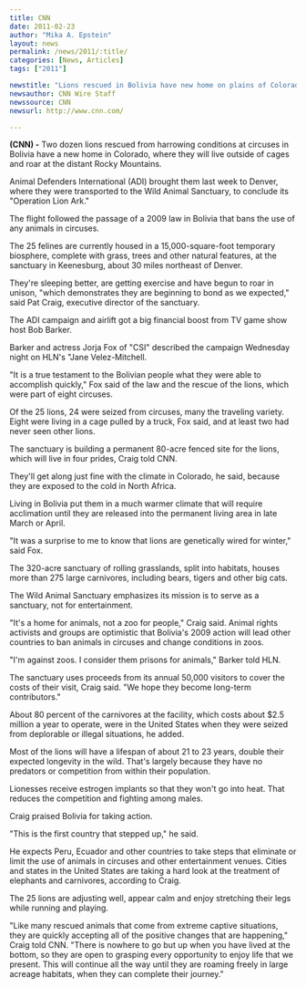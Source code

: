 ```yaml
---
title: CNN
date: 2011-02-23
author: "Mika A. Epstein"
layout: news
permalink: /news/2011/:title/
categories: [News, Articles]
tags: ["2011"]

newstitle: "Lions rescued in Bolivia have new home on plains of Colorado  "
newsauthor: CNN Wire Staff
newssource: CNN
newsurl: http://www.cnn.com/

---
```


**(CNN) -** Two dozen lions rescued from harrowing conditions at circuses in Bolivia have a new home in Colorado, where they will live outside of cages and roar at the distant Rocky Mountains.

Animal Defenders International (ADI) brought them last week to Denver, where they were transported to the Wild Animal Sanctuary, to conclude its "Operation Lion Ark."

The flight followed the passage of a 2009 law in Bolivia that bans the use of any animals in circuses.

The 25 felines are currently housed in a 15,000-square-foot temporary biosphere, complete with grass, trees and other natural features, at the sanctuary in Keenesburg, about 30 miles northeast of Denver.

They're sleeping better, are getting exercise and have begun to roar in unison, "which demonstrates they are beginning to bond as we expected," said Pat Craig, executive director of the sanctuary.

The ADI campaign and airlift got a big financial boost from TV game show host Bob Barker.

Barker and actress Jorja Fox of "CSI" described the campaign Wednesday night on HLN's "Jane Velez-Mitchell.

"It is a true testament to the Bolivian people what they were able to accomplish quickly," Fox said of the law and the rescue of the lions, which were part of eight circuses.

Of the 25 lions, 24 were seized from circuses, many the traveling variety. Eight were living in a cage pulled by a truck, Fox said, and at least two had never seen other lions.

The sanctuary is building a permanent 80-acre fenced site for the lions, which will live in four prides, Craig told CNN.

They'll get along just fine with the climate in Colorado, he said, because they are exposed to the cold in North Africa.

Living in Bolivia put them in a much warmer climate that will require acclimation until they are released into the permanent living area in late March or April.

"It was a surprise to me to know that lions are genetically wired for winter," said Fox.

The 320-acre sanctuary of rolling grasslands, split into habitats, houses more than 275 large carnivores, including bears, tigers and other big cats.

The Wild Animal Sanctuary emphasizes its mission is to serve as a sanctuary, not for entertainment.

"It's a home for animals, not a zoo for people," Craig said.
Animal rights activists and groups are optimistic that Bolivia's 2009 action will lead other countries to ban animals in circuses and change conditions in zoos.

"I'm against zoos. I consider them prisons for animals," Barker told HLN.

The sanctuary uses proceeds from its annual 50,000 visitors to cover the costs of their visit, Craig said. "We hope they become long-term contributors."

About 80 percent of the carnivores at the facility, which costs about $2.5 million a year to operate, were in the United States when they were seized from deplorable or illegal situations, he added.

Most of the lions will have a lifespan of about 21 to 23 years, double their expected longevity in the wild. That's largely because they have no predators or competition from within their population.

Lionesses receive estrogen implants so that they won't go into heat. That reduces the competition and fighting among males.

Craig praised Bolivia for taking action.

"This is the first country that stepped up," he said.

He expects Peru, Ecuador and other countries to take steps that eliminate or limit the use of animals in circuses and other entertainment venues. Cities and states in the United States are taking a hard look at the treatment of elephants and carnivores, according to Craig.

The 25 lions are adjusting well, appear calm and enjoy stretching their legs while running and playing.

"Like many rescued animals that come from extreme captive situations, they are quickly accepting all of the positive changes that are happening," Craig told CNN. "There is nowhere to go but up when you have lived at the bottom, so they are open to grasping every opportunity to enjoy life that we present. This will continue all the way until they are roaming freely in large acreage habitats, when they can complete their journey."
